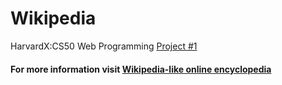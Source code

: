 # Wikipedia
HarvardX:CS50 Web Programming [Project #1](http://veritas99.pythonanywhere.com/)

#### For more information visit [Wikipedia-like online encyclopedia](https://cs50.harvard.edu/web/2020/projects/1/wiki/)
